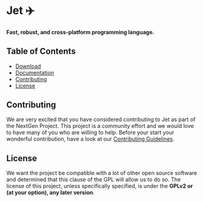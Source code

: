 # Jet ✈️
#### Fast, robust, and cross-platform programming language. 

Table of Contents
-----------------

* [Download](https://github.com/The-NextGen-Project/jet/blob/main/CONTRIBUTING.md)
* [Documentation](https://github.com/The-NextGen-Project/jet/blob/main/CONTRIBUTING.md)
* [Contributing](#contributing)
* [License](#license)


Contributing
-------------
We are very excited that you have considered contributing to Jet as part of the NextGen Project. This project is a community effort
and we would love to have many of you who are willing to help. Before your start your wonderful contribution, have a look at our
[Contributing Guidelines](https://github.com/The-NextGen-Project/jet/blob/main/CONTRIBUTING.md).

License
----------
We want the project be compatible with a lot of other open source software and determined that
this clause of the GPL will allow us to do so. 
The license of this project, unless specifically specified, is under the **GPLv2 or (at your option), any later version**.
